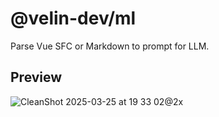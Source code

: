 # @velin-dev/ml

Parse Vue SFC or Markdown to prompt for LLM.

## Preview

![CleanShot 2025-03-25 at 19 33 02@2x](https://github.com/user-attachments/assets/5810c1ee-55cf-42bc-963a-a870b0849bfb)
